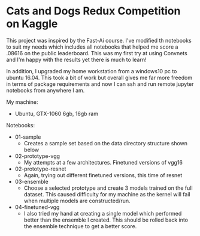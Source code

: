 # Cats and Dogs Redux Competition on Kaggle

This project was inspired by the Fast-Ai course. I've modified th notebooks to suit my needs which includes all notebooks that helped me score a .08616 on the public leaderboard. This was my first try at using Convnets and I'm happy with the results yet there is much to learn!

In addition, I upgraded my home workstation from a windows10 pc to ubuntu 16.04. This took a bit of work but overall gives me far more freedom in terms of package requirements and now I can ssh and run remote jupyter notebooks from anywhere I am.

My machine:
  - Ubuntu, GTX-1060 6gb, 16gb ram

Notebooks:
  - 01-sample
    - Creates a sample set based on the data directory structure shown below
  - 02-prototype-vgg
    - My attempts at a few architectures. Finetuned versions of vgg16
  - 02-prototype-resnet
    - Again, trying out different finetuned versions, this time of resnet
  - 03-ensemble
    - Choose a selected prototype and create 3 models trained on the full dataset. This caused difficulty for my machine as the kernel will fail when multiple models are constructed/run.
  - 04-finetuned-vgg
    - I also tried my hand at creating a single model which performed better than the ensemble I created. This should be rolled back into the ensemble technique to get a better score.
